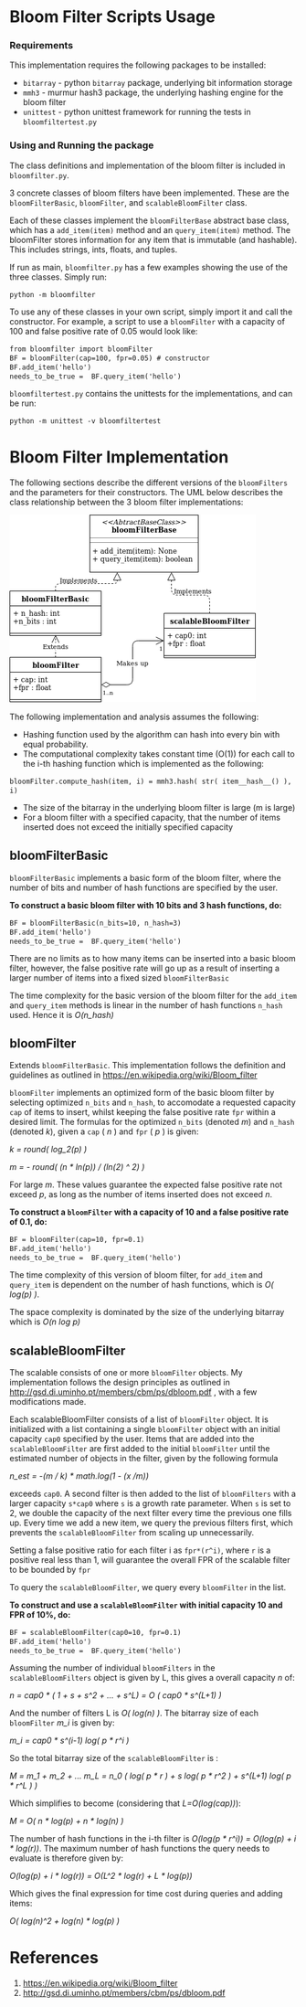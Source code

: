 # Bloom Filter Scripts Usage

### Requirements
This implementation requires the following packages to be installed:
- `bitarray` - python `bitarray` package, underlying bit information storage
- `mmh3` - murmur hash3 package, the underlying hashing engine for the bloom filter
- `unittest` - python unittest framework for running the tests in `bloomfiltertest.py`

### Using and Running the package
The class definitions and implementation of the bloom filter is included in `bloomfilter.py`.

3 concrete classes of bloom filters have been implemented. These are the `bloomFilterBasic`, `bloomFilter`, and `scalableBloomFilter` class. 

Each of these classes implement the `bloomFilterBase` abstract base class, which has a `add_item(item)` method and an `query_item(item)` method.
The bloomFilter stores information for any item that is immutable (and hashable). This includes strings, ints, floats, 
and tuples. 

If run as main, `bloomfilter.py`
has a few examples showing the use of the three classes. Simply run:
```
python -m bloomfilter
```

To use any of these classes in your own script, simply import it and call the constructor.
For example, a script to use a `bloomFilter` with a capacity of 100 and false positive rate of 0.05 
would look like:
```
from bloomfilter import bloomFilter
BF = bloomFilter(cap=100, fpr=0.05) # constructor
BF.add_item('hello')
needs_to_be_true =  BF.query_item('hello')
```

`bloomfiltertest.py` contains the unittests for the implementations, and can be run:
```
python -m unittest -v bloomfiltertest
```

# Bloom Filter Implementation

The following sections describe the different versions of the `bloomFilters` and the parameters for their constructors.
The UML below describes the class relationship between the 3 bloom filter implementations:

![Bloom Filter UML](/BloomFilter.png) 

The following implementation and analysis assumes the following:
- Hashing function used by the algorithm can hash into every bin with equal probability.
- The computational complexity takes constant time (O(1)) for each call to the i-th hashing function which is implemented as the following:
```
bloomFilter.compute_hash(item, i) = mmh3.hash( str( item__hash__() ), i)
```
- The size of the bitarray in the underlying bloom filter is large (m is large)
- For a bloom filter with a specified capacity, that the number of items inserted does not exceed the initially 
specified capacity

## bloomFilterBasic
`bloomFilterBasic` implements a basic form of the bloom filter, where the number of bits and number of hash functions are
specified by the user. 

**To construct a basic bloom filter with 10 bits and 3 hash functions, do:** 
```
BF = bloomFilterBasic(n_bits=10, n_hash=3)
BF.add_item('hello')
needs_to_be_true =  BF.query_item('hello')
```

There are no limits as to how many items can be inserted into a basic bloom filter, however, the false positive rate 
will go up as a result of inserting a larger number of items into a fixed sized `bloomFilterBasic`

The time complexity for the basic version of the bloom filter for the `add_item` and `query_item` methods is linear 
in the number of hash functions `n_hash` used. Hence it is *O(n_hash)* 

## bloomFilter

Extends `bloomFilterBasic`. This implementation follows the definition and guidelines as outlined in 
https://en.wikipedia.org/wiki/Bloom_filter

`bloomFilter` implements an optimized form of the basic bloom filter by selecting optimized `n_bits` and `n_hash`, to
accomodate a requested capacity `cap` of items to insert, whilst keeping the false positive rate `fpr` within a desired
limit. The formulas for the optimized `n_bits` (denoted *m*) and `n_hash` (denoted *k*), given a `cap` ( *n* ) and
`fpr` ( *p* ) is given:

 *k = round( log_2(p) )*

 *m = - round( (n * ln(p)) / (ln(2) ^ 2) )* 
 
 For large *m*. These values guarantee the expected false positive rate not exceed *p*, as long as the number of items
 inserted does not exceed *n*.

**To construct a `bloomFilter` with a capacity of 10 and a false positive rate of 0.1, do:**
```
BF = bloomFilter(cap=10, fpr=0.1)
BF.add_item('hello')
needs_to_be_true =  BF.query_item('hello')
```

The time complexity of this version of bloom filter, for `add_item` and `query_item` is dependent on the number of hash
functions, which is *O( log(p) )*.

The space complexity is dominated by the size of the underlying bitarray which is *O(n log p)*

## scalableBloomFilter
The scalable consists of one or more `bloomFilter` objects. My implementation follows the design principles as outlined 
in http://gsd.di.uminho.pt/members/cbm/ps/dbloom.pdf , with a few modifications made. 
 
Each scalableBloomFilter consists of a list of `bloomFilter` object. It is initialized with a list containing a single 
`bloomFilter` object with an initial capacity `cap0` specified by the user. Items that are added into the 
`scalableBloomFilter` are first added to the initial `bloomFilter` until the estimated number of objects in the filter,
given by the following formula

*n_est = -(m / k) * math.log(1 - (x /m))*

exceeds `cap0`. A second filter is then added to the list of `bloomFilters` with a larger capacity `s*cap0` where `s` is 
a growth rate parameter. When `s` is set to 2, we double the capacity of the next filter every time the previous one fills
up. Every time we add a new item, we query the previous filters first, which prevents the `scalableBloomFilter` from scaling
up unnecessarily.

Setting a false positive ratio for each filter i as `fpr*(r^i)`, where `r` is a positive real less than 1, will guarantee
the overall FPR of the scalable filter to be bounded by `fpr`

To query the `scalableBloomFilter`, we query every `bloomFilter` in the list.

**To construct and use a `scalableBloomFilter` with initial capacity 10 and FPR of 10%, do:** 
```
BF = scalableBloomFilter(cap0=10, fpr=0.1)
BF.add_item('hello')
needs_to_be_true =  BF.query_item('hello')
```

Assuming the number of individual `bloomFilters` in the `scalableBloomFilters` object is given by L, this gives a overall
capacity *n* of:

*n = cap0 * ( 1 + s + s^2 + ... + s^L) = O ( cap0 * s^(L+1) )*  

And the number of filters L is *O( log(n) )*. The bitarray size of each `bloomFilter` *m_i* is given by:

*m_i = cap0 * s^(i-1) log( p * r^i )*

So the total bitarray size of the `scalableBloomFilter` is :

*M = m_1 + m_2 + ... m_L = n_0 (  log( p * r ) + s log( p * r^2 ) + s^(L+1) log( p * r^L ) )*

Which simplifies to become (considering that *L=O(log(cap))*):

*M = O( n * log(p) + n * log(n) )*  

The number of hash functions in the i-th filter is *O(log(p * r^i)) = O(log(p) + i * log(r))*. The maximum 
number of hash functions the query needs to evaluate is therefore given by:

*O(log(p) + i * log(r)) = O(L^2 * log(r) + L * log(p))*

Which gives the final expression for time cost during queries and adding items:

*O( log(n)^2 + log(n) * log(p) )*

# References
1. https://en.wikipedia.org/wiki/Bloom_filter
2. http://gsd.di.uminho.pt/members/cbm/ps/dbloom.pdf
 